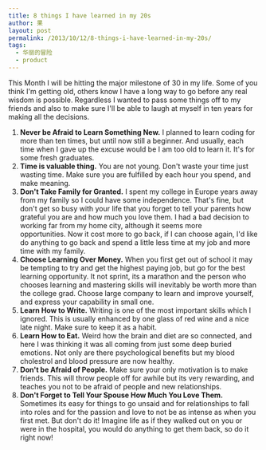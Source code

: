 ```yaml
---
title: 8 things I have learned in my 20s
author: 果
layout: post
permalink: /2013/10/12/8-things-i-have-learned-in-my-20s/
tags:
  - 华丽的冒险
  - product
---
```


This Month I will be hitting the major milestone of 30 in my life. Some of you think I'm getting old, others know I have a long way to go before any real wisdom is possible. Regardless I wanted to pass some things off to my friends and also to make sure I'll be able to laugh at myself in ten years for making all the decisions.

1.  **Never be Afraid to Learn Something New.** I planned to learn coding for more than ten times, but until now still a beginner. And usually, each time when I gave up the excuse would be I am too old to learn it. It's for some fresh graduates.
2.  **Time is valuable thing.** You are not young. Don't waste your time just wasting time. Make sure you are fulfilled by each hour you spend, and make meaning.
3.  **Don't Take Family for Granted.** I spent my college in Europe years away from my family so I could have some independence. That's fine, but don't get so busy with your life that you forget to tell your parents how grateful you are and how much you love them. I had a bad decision to working far from my home city, although it seems more opportunities. Now it cost more to go back, if I can choose again, I'd like do anything to go back and spend a little less time at my job and more time with my family.
4.  **Choose Learning Over Money.** When you first get out of school it may be tempting to try and get the highest paying job, but go for the best learning opportunity. It not sprint, its a marathon and the person who chooses learning and mastering skills will inevitably be worth more than the college grad. Choose large company to learn and improve yourself, and express your capability in small one.
5.  **Learn How to Write.** Writing is one of the most important skills which I ignored. This is usually enhanced by one glass of red wine and a nice late night. Make sure to keep it as a habit.
6.  **Learn How to Eat.** Weird how the brain and diet are so connected, and here I was thinking it was all coming from just some deep buried emotions. Not only are there psychological benefits but my blood cholestrol and blood pressure are now healthy.
7.  **Don't be Afraid of People.** Make sure your only motivation is to make friends. This will throw people off for awhile but its very rewarding, and teaches you not to be afraid of people and new relationships.
8.  **Don't Forget to Tell Your Spouse How Much You Love Them.** Sometimes its easy for things to go unsaid and for relationships to fall into roles and for the passion and love to not be as intense as when you first met. But don't do it! Imagine life as if they walked out on you or were in the hospital, you would do anything to get them back, so do it right now!